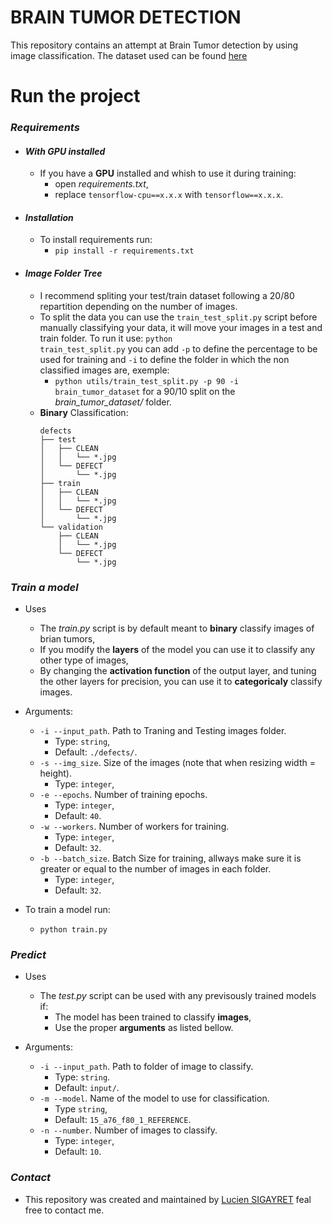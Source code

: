 # BRAIN TUMOR DETECTION

This repository contains an attempt at Brain Tumor detection by using image classification. The dataset used can be found <a href="https://www.kaggle.com/code/emrearslan123/brain-tumor-detection-on-mri-images/data">here</a>

# Run the project

### **_Requirements_**

-   #### _With **GPU** installed_
    -   If you have a **GPU** installed and whish to use it during training:
        -   open *requirements.txt*,
        -   replace <code>tensorflow-cpu==x.x.x</code> with <code>tensorflow==x.x.x</code>.
-   #### _Installation_
    -   To install requirements run: <br />
        -   <code>pip install -r requirements.txt</code>
-   #### _Image Folder Tree_
    -   I recommend spliting your test/train dataset following a 20/80 repartition depending on the number of images. 
    -   To split the data you can use the <code>train_test_split.py</code> script before manually classifying your data, it will move your images in a test and train folder. To run it use: <code>python train_test_split.py</code> you can add <code>-p</code> to define the percentage to be used for training and <code>-i</code> to define the folder in which the non classified images are, exemple:
        -   <code>python utils/train_test_split.py -p 90 -i brain_tumor_dataset</code> for a 90/10 split on the *brain_tumor_dataset/* folder.
    -   **Binary** Classification:<br />
        ```
        defects
        ├── test
        │   ├── CLEAN
        │   │   └── *.jpg
        │   └── DEFECT
        │       └── *.jpg
        ├── train
        │   ├── CLEAN
        │   │   └── *.jpg
        │   └── DEFECT
        │       └── *.jpg
        └── validation
            ├── CLEAN
            │   └── *.jpg
            └── DEFECT
                └── *.jpg
        ```

### **_Train a model_**

-   Uses<br />
    -   The *train.py* script is by default meant to **binary** classify images of brian tumors,
    -   If you modify the **layers** of the model you can use it to classify any other type of images,
    -   By changing the **activation function** of the output layer, and tuning the other layers for precision, you can use it to **categoricaly** classify images.
-   Arguments:
    -   <code>-i --input_path</code>. Path to Traning and Testing images folder.
        -   Type: <code>string</code>,
        -   Default: <code>./defects/</code>.
    -   <code>-s --img_size</code>. Size of the images (note that when resizing width = height).
        -   Type: <code>integer</code>,
    -   <code>-e --epochs</code>. Number of training epochs.
        -   Type: <code>integer</code>,
        -   Default: <code>40</code>.
    -   <code>-w --workers</code>. Number of workers for training.
        -   Type: <code>integer</code>,
        -   Default: <code>32</code>.
    -   <code>-b --batch_size</code>. Batch Size for training, allways make sure it is greater or equal to the number of images in each folder.
        -   Type: <code>integer</code>,
        -   Default: <code>32</code>.

-   To train a model run: <br />
    -   <code>python train.py</code>

### **_Predict_**

-   Uses
    -   The *test.py* script can be used with any previsously trained models if:
        -   The model has been trained to classify **images**,
        -   Use the proper **arguments** as listed bellow.
-   Arguments:

    -   <code>-i --input_path</code>. Path to folder of image to classify.
        -   Type: <code>string</code>.
        -   Default: <code>input/</code>.
    -   <code>-m --model</code>. Name of the model to use for classification.
        -   Type <code>string</code>,
        -   Default: <code>15_a76_f80_1_REFERENCE</code>.
    -   <code>-n --number</code>. Number of images to classify.
        -   Type: <code>integer</code>,
        -   Default: <code>10</code>.

### **_Contact_**

-   This repository was created and maintained by <a href="https://github.com/LuluLaGlue">Lucien SIGAYRET</a> feal free to contact me.